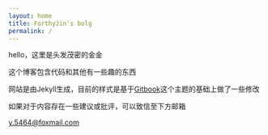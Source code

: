 ```yaml
---
layout: home
title: ForthyJin's bolg
permalink: /
---
```


hello，这里是头发茂密的金金

这个博客包含代码和其他有一些趣的东西

网站是由Jekyll生成，目前的样式是基于[Gitbook](http://jekyllthemes.org/themes/gitbook/)这个主题的基础上做了一些修改

如果对于内容存在一些建议或批评，可以致信至下方邮箱

y.5464@foxmail.com
